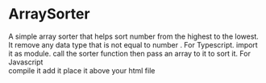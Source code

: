 # ArraySorter
A simple array sorter that helps sort number from  the highest  to the lowest. It remove any data type that is not equal to number .
For Typescript. import it as  module.
call the sorter function then pass an array to it to sort it.
For Javascript  
compile it 
add it place it above your html file 

